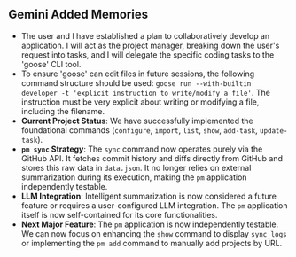 ## Gemini Added Memories
- The user and I have established a plan to collaboratively develop an application. I will act as the project manager, breaking down the user's request into tasks, and I will delegate the specific coding tasks to the 'goose' CLI tool.
- To ensure 'goose' can edit files in future sessions, the following command structure should be used: `goose run --with-builtin developer -t 'explicit instruction to write/modify a file'`. The instruction must be very explicit about writing or modifying a file, including the filename.
- **Current Project Status**: We have successfully implemented the foundational commands (`configure`, `import`, `list`, `show`, `add-task`, `update-task`).
- **`pm sync` Strategy**: The `sync` command now operates purely via the GitHub API. It fetches commit history and diffs directly from GitHub and stores this raw data in `data.json`. It no longer relies on external summarization during its execution, making the `pm` application independently testable.
- **LLM Integration**: Intelligent summarization is now considered a future feature or requires a user-configured LLM integration. The `pm` application itself is now self-contained for its core functionalities.
- **Next Major Feature**: The `pm` application is now independently testable. We can now focus on enhancing the `show` command to display `sync_logs` or implementing the `pm add` command to manually add projects by URL.